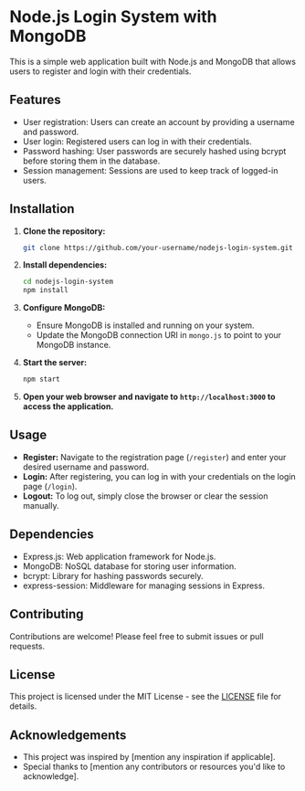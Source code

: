 # Node.js Login System with MongoDB

This is a simple web application built with Node.js and MongoDB that allows users to register and login with their credentials.

## Features

- User registration: Users can create an account by providing a username and password.
- User login: Registered users can log in with their credentials.
- Password hashing: User passwords are securely hashed using bcrypt before storing them in the database.
- Session management: Sessions are used to keep track of logged-in users.

## Installation

1. **Clone the repository:**

    ```bash
    git clone https://github.com/your-username/nodejs-login-system.git
    ```

2. **Install dependencies:**

    ```bash
    cd nodejs-login-system
    npm install
    ```

3. **Configure MongoDB:**
   - Ensure MongoDB is installed and running on your system.
   - Update the MongoDB connection URI in `mongo.js` to point to your MongoDB instance.

4. **Start the server:**

    ```bash
    npm start
    ```

5. **Open your web browser and navigate to `http://localhost:3000` to access the application.**

## Usage

- **Register:** Navigate to the registration page (`/register`) and enter your desired username and password.
- **Login:** After registering, you can log in with your credentials on the login page (`/login`).
- **Logout:** To log out, simply close the browser or clear the session manually.

## Dependencies

- Express.js: Web application framework for Node.js.
- MongoDB: NoSQL database for storing user information.
- bcrypt: Library for hashing passwords securely.
- express-session: Middleware for managing sessions in Express.

## Contributing

Contributions are welcome! Please feel free to submit issues or pull requests.

## License

This project is licensed under the MIT License - see the [LICENSE](LICENSE) file for details.

## Acknowledgements

- This project was inspired by [mention any inspiration if applicable].
- Special thanks to [mention any contributors or resources you'd like to acknowledge].
